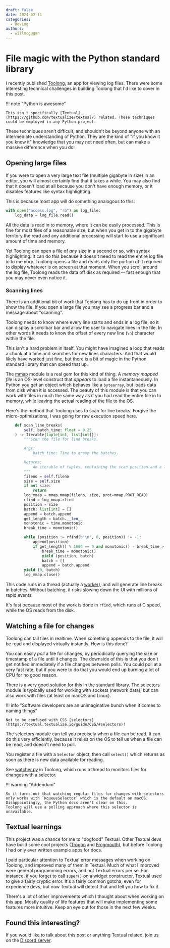 ```yaml
---
draft: false
date: 2024-02-11
categories:
  - DevLog
authors:
  - willmcgugan
---
```


# File magic with the Python standard library

I recently published [Toolong](https://github.com/textualize/toolong), an app for viewing log files.
There were some interesting technical challenges in building Toolong that I'd like to cover in this post.

<!-- more -->

!!! note "Python is awesome"

    This isn't specifically [Textual](https://github.com/textualize/textual/) related. These techniques could be employed in any Python project.

These techniques aren't difficult, and shouldn't be beyond anyone with an intermediate understanding of Python.
They are the kind of "if you know it you know it" knowledge that you may not need often, but can make a massive difference when you do!

## Opening large files

If you were to open a very large text file (multiple gigabyte in size) in an editor, you will almost certainly find that it takes a while. You may also find that it doesn't load at all because you don't have enough memory, or it disables features like syntax highlighting.

This is because most app will do something analogous to this:

```python
with open("access.log", "rb") as log_file:
    log_data = log_file.read()
```

All the data is read in to memory, where it can be easily processed.
This is fine for most files of a reasonable size, but when you get in to the gigabyte territory the read and any additional processing will start to use a significant amount of time and memory.

Yet Toolong can open a file of *any* size in a second or so, with syntax highlighting.
It can do this because it doesn't need to read the entire log file in to memory.
Toolong opens a file and reads only the portion of it required to display whatever is on screen at that moment.
When you scroll around the log file, Toolong reads the data off disk as required -- fast enough that you may never even notice it.

### Scanning lines

There is an additional bit of work that Toolong has to do up front in order to show the file.
If you open a large file you may see a progress bar and a message about "scanning".

Toolong needs to know where every line starts and ends in a log file, so it can display a scrollbar bar and allow the user to navigate lines in the file.
In other words it needs to know the offset of every new line (`\n`) character within the file.

This isn't a hard problem in itself.
You might have imagined a loop that reads a chunk at a time and searches for new lines characters.
And that would likely have worked just fine, but there is a bit of magic in the Python standard library that can speed that up.

The [mmap](https://docs.python.org/3/library/mmap.html) module is a real gem for this kind of thing.
A *memory mapped file* is an OS-level construct that *appears* to load a file instantaneously.
In Python you get an object which behaves like a `bytearray`, but loads data from disk when it is accessed.
The beauty of this module is that you can work with files in much the same way as if you had read the entire file in to memory, while leaving the actual reading of the file to the OS.

Here's the method that Toolong uses to scan for line breaks.
Forgive the micro-optimizations, I was going for raw execution speed here.

```python
    def scan_line_breaks(
        self, batch_time: float = 0.25
    ) -> Iterable[tuple[int, list[int]]]:
        """Scan the file for line breaks.

        Args:
            batch_time: Time to group the batches.

        Returns:
            An iterable of tuples, containing the scan position and a list of offsets of new lines.
        """
        fileno = self.fileno
        size = self.size
        if not size:
            return
        log_mmap = mmap.mmap(fileno, size, prot=mmap.PROT_READ)
        rfind = log_mmap.rfind
        position = size
        batch: list[int] = []
        append = batch.append
        get_length = batch.__len__
        monotonic = time.monotonic
        break_time = monotonic()

        while (position := rfind(b"\n", 0, position)) != -1:
            append(position)
            if get_length() % 1000 == 0 and monotonic() - break_time > batch_time:
                break_time = monotonic()
                yield (position, batch)
                batch = []
                append = batch.append
        yield (0, batch)
        log_mmap.close()
```

This code runs in a thread (actually a [worker](https://textual.textualize.io/guide/workers/)), and will generate line breaks in batches. Without batching, it risks slowing down the UI with millions of rapid events.

It's fast because most of the work is done in `rfind`, which runs at C speed, while the OS reads from the disk.

## Watching a file for changes

Toolong can tail files in realtime.
When something appends to the file, it will be read and displayed virtually instantly.
How is this done?

You can easily *poll* a file for changes, by periodically querying the size or timestamp of a file until it changes.
The downside of this is that you don't get notified immediately if a file changes between polls.
You could poll at a very fast rate, but if you were to do that you would end up burning a lot of CPU for no good reason.

There is a very good solution for this in the standard library.
The [selectors](https://docs.python.org/3/library/selectors.html) module is typically used for working with sockets (network data), but can also work with files (at least on macOS and Linux).

!!! info "Software developers are an unimaginative bunch when it comes to naming things"

    Not to be confused with CSS [selectors](https://textual.textualize.io/guide/CSS/#selectors)!    

The selectors module can tell you precisely when a file can be read.
It can do this very efficiently, because it relies on the OS to tell us when a file can be read, and doesn't need to poll.

You register a file with a `Selector` object, then call `select()` which returns as soon as there is new data available for reading.

See [watcher.py](https://github.com/Textualize/toolong/blob/main/src/toolong/watcher.py) in Toolong, which runs a thread to monitors files for changes with a selector.

!!! warning "Addendum"

    So it turns out that watching regular files for changes with selectors only works with `KqueueSelector` which is the default on macOS.
    Disappointingly, the Python docs aren't clear on this.
    Toolong will use a polling approach where this selector is unavailable.

## Textual learnings

This project was a chance for me to "dogfood" Textual.
Other Textual devs have build some cool projects ([Trogon](https://github.com/Textualize/trogon) and [Frogmouth](https://github.com/Textualize/frogmouth)), but before Toolong I had only ever written example apps for docs.

I paid particular attention to Textual error messages when working on Toolong, and improved many of them in Textual.
Much of what I improved were general programming errors, and not Textual errors per se.
For instance, if you forget to call `super()` on a widget constructor, Textual used to give a fairly cryptic error.
It's a fairly common gotcha, even for experience devs, but now Textual will detect that and tell you how to fix it.

There's a lot of other improvements which I thought about when working on this app.
Mostly quality of life features that will make implementing some features more intuitive.
Keep an eye out for those in the next few weeks.

## Found this interesting?

If you would like to talk about this post or anything Textual related, join us on the [Discord server](https://discord.gg/Enf6Z3qhVr).
